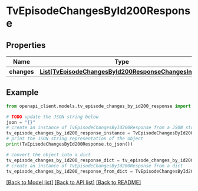 # TvEpisodeChangesById200Response


## Properties

Name | Type | Description | Notes
------------ | ------------- | ------------- | -------------
**changes** | [**List[TvEpisodeChangesById200ResponseChangesInner]**](TvEpisodeChangesById200ResponseChangesInner.md) |  | [optional] 

## Example

```python
from openapi_client.models.tv_episode_changes_by_id200_response import TvEpisodeChangesById200Response

# TODO update the JSON string below
json = "{}"
# create an instance of TvEpisodeChangesById200Response from a JSON string
tv_episode_changes_by_id200_response_instance = TvEpisodeChangesById200Response.from_json(json)
# print the JSON string representation of the object
print(TvEpisodeChangesById200Response.to_json())

# convert the object into a dict
tv_episode_changes_by_id200_response_dict = tv_episode_changes_by_id200_response_instance.to_dict()
# create an instance of TvEpisodeChangesById200Response from a dict
tv_episode_changes_by_id200_response_from_dict = TvEpisodeChangesById200Response.from_dict(tv_episode_changes_by_id200_response_dict)
```
[[Back to Model list]](../README.md#documentation-for-models) [[Back to API list]](../README.md#documentation-for-api-endpoints) [[Back to README]](../README.md)


